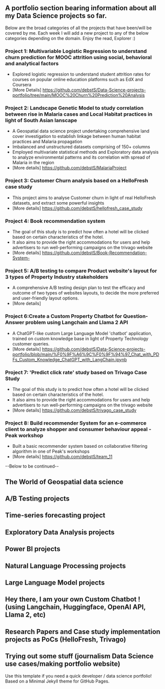 ## A portfolio section bearing information about all my Data Science projects so far.

Below are the broad categories of all the projects that have been/will be covered by me. Each week I will add a new project to any of the below categories depending on the domain. 
Enjoy the read, Explorer :) 


### Project 1: Multivariable Logistic Regression to understand churn prediction for MOOC attrition using social, behavioral and analytical factors
* Explored logistic regression to understand student attrition rates for courses on popular online education platforms such as EdX and Coursera
* [More Details] https://github.com/debstS/Data-Science-projects-portfolio/tree/main/MOOC%20Churn%20Prediction%20Analysis
  
### Project 2: Landscape Genetic Model to study correlation between rise in Malaria cases and Local Habitat practices in light of South Asian lanscape
* A Geospatial data science project undertaking comprehensive land cover investigation to establish linkage between human habitat practices and Malaria propagation
* Imbalanced and unstructured datasets comprising of 150+ columns
* Employed multivariate statistical methods and Exploratory data analysis to analyze environmental patterns and its correlation with spread of Malaria in the region
* [More details] https://github.com/debstS/MalariaProject  

  
### Project 3: Customer Churn analysis based on a HelloFresh case study
* This project aims to analyse Customer churn in light of real HelloFresh datasets, and extract some powerful insights
* [More details] https://github.com/debstS/hellofresh_case_study
  
### Project 4: Book recommendation system
* The goal of this study is to predict how often a hotel will be clicked based on certain characteristics of the hotel.
* It also aims to provide the right accommodations for users and help advertisers to run well-performing campaigns on the trivago website
* [More details] https://github.com/debstS/Book-Recommendation-System-

### Project 5: A/B testing to compare Product website's layout for 3 types of Property Industry stakeholders 
* A comprehensive A/B testing design plan to test the efficacy and outcome of two types of websites layouts, to decide the more preferred and user-friendly layout options.
* [More details] 

### Project 6:Create a Custom Property Chatbot for Question-Answer problem using Langchain and Llama 2 API
* A ChatGPT-like custom Large Language Model 'chatbot' application, trained on custom knowledge base in light of Property Technology customer queries.
* [More details] https://github.com/debstS/Data-Science-projects-portfolio/blob/main/%F0%9F%A6%9C%F0%9F%94%97_Chat_with_PDFs_Custom_Knowledge_ChatGPT_with_LangChain.ipynb 


### Project 7: 'Predict click rate' study based on Trivago Case Study
* The goal of this study is to predict how often a hotel will be clicked based on certain characteristics of the hotel.
* It also aims to provide the right accommodations for users and help advertisers to run well-performing campaigns on the trivago website
* [More details] https://github.com/debstS/trivago_case_study

### Project 8: Build recommender System for an e-commerce client to analyze shopper and consumer behaviour appeal - Peak workshop
* Built a basic recommender system based on collaborative filtering algorithm in one of Peak's workshops
* [More details] https://github.com/debstS/team_11

--Below to be continued--

## The World of Geospatial data science 
## A/B Testing projects 
## Time-series forecasting project
## Exploratory Data Analysis projects 
## Power BI projects
## Natural Language Processing projects 
## Large Language Model projects
## Hey there, I am your own Custom Chatbot ! (using Langchain, Huggingface, OpenAI API, Llama 2, etc)
## Research Papers and Case study implementation projects as PoCs (HelloFresh, Trivago)
## Trying out some stuff (journalism Data Science use cases/making portfolio website)


Use this template if you need a quick developer / data science portfolio! Based on a Minimal Jekyll theme for GitHub Pages.
